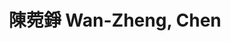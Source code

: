 ---
chinese_name: 陳菀錚
english_name: Wan-Zheng, Chen
title: 陳菀錚 Wan-Zheng, Chen
id: wanzhengchen
collection: members
position: Part-time Research Assistant
type: part-time research assistant
department: 123
image_path: https://source.unsplash.com/collection/139386/600x600?a=.png
photo: pt_ra/bio-photo.jpg
blurb: 123
---